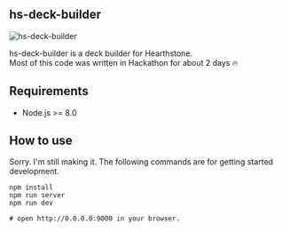 hs-deck-builder
---

![hs-deck-builder](https://user-images.githubusercontent.com/28243824/48813061-85b6ac80-ed78-11e8-84ca-7612fe39a708.gif)

hs-deck-builder is a deck builder for Hearthstone.  
Most of this code was written in Hackathon for about 2 days :fire:

## Requirements

- Node.js >= 8.0

## How to use

Sorry. I'm still making it.
The following commands are for getting started development.

```
npm install
npm run server
npm run dev

# open http://0.0.0.0:9000 in your browser.
```
